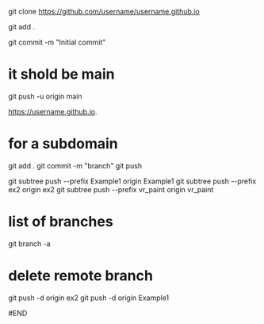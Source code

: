 git clone https://github.com/username/username.github.io




git add .

git commit -m "Initial commit"

# it shold be main
git push -u origin main


https://username.github.io.



# for a subdomain

git add .
git commit -m "branch"
git push

git subtree push --prefix Example1 origin Example1
git subtree push --prefix ex2 origin ex2
git subtree push --prefix vr_paint origin vr_paint



# list of branches
git branch -a

# delete remote branch
git push -d origin ex2
git push -d origin Example1




#END
